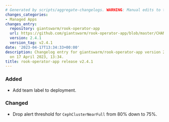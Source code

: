 ```yaml
---
# Generated by scripts/aggregate-changelogs. WARNING: Manual edits to this files will be overwritten.
changes_categories:
- Managed Apps
changes_entry:
  repository: giantswarm/rook-operator-app
  url: https://github.com/giantswarm/rook-operator-app/blob/master/CHANGELOG.md#241---2023-04-17
  version: 2.4.1
  version_tag: v2.4.1
date: '2023-04-17T13:34:33+00:00'
description: Changelog entry for giantswarm/rook-operator-app version 2.4.1, published
  on 17 April 2023, 13:34.
title: rook-operator-app release v2.4.1
---
```


### Added
- Add team label to deployment.
### Changed
- Drop alert threshold for `CephClusterNearFull` from 80% down to 75%.
